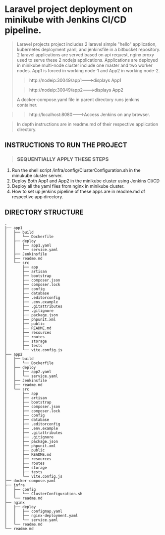 # Laravel project deployment on minikube with Jenkins CI/CD pipeline.
>Laravel projects project includes 2 laravel simple "hello" application, kubernetes deployment yaml, and jenkinsfile in a bitbucket  repository. 
>2 laravel applications are served based on api request, nginx proxy used to serve these 2 nodejs applications. 
>Applications are deployed in minikube multi-node cluster include one master and two worker nodes.
>App1 is forced in working node-1 and App2 in working node-2.
>
>>http://nodeip:30049/app1--->displays App1 
>
>>http://nodeip:30049/app2--->displays App2
>
>A docker-compose.yaml file in parent directory runs jenkins container.

>>http://localhost:8080--->Access Jenkins on any browser.

>In depth instructions are in readme.md of their respective application directory.

## INSTRUCTIONS TO RUN THE PROJECT 
>### SEQUENTIALLY APPLY THESE STEPS 
1. Run the  shell script /infra/config/ClusterConfiguration.sh in the minukube cluster server.
2. Deploy Both App1 and App2 in the minikube cluster using Jenkins CI/CD
3. Deploy all the yaml files from nginx  in minikube cluster.
4. How to set up jenkins pipeline   of these apps are in readme.md of respective app directory.


## DIRECTORY STRUCTURE
```
.
├── app1
│   ├── build
│   │   └── Dockerfile
│   ├── deploy
│   │   ├── app1.yaml
│   │   └── service.yaml
│   ├── Jenkinsfile
│   ├── readme.md
│   └── src
│       ├── app
│       ├── artisan
│       ├── bootstrap
│       ├── composer.json
│       ├── composer.lock
│       ├── config
│       ├── database
│       ├── .editorconfig
│       ├── .env.example
│       ├── .gitattributes
│       ├── .gitignore
│       ├── package.json
│       ├── phpunit.xml
│       ├── public
│       ├── README.md
│       ├── resources
│       ├── routes
│       ├── storage
│       ├── tests
│       └── vite.config.js
├── app2
│   ├── build
│   │   └── Dockerfile
│   ├── deploy
│   │   ├── app2.yaml
│   │   └── service.yaml
│   ├── Jenkinsfile
│   ├── readme.md
│   └── src
│       ├── app
│       ├── artisan
│       ├── bootstrap
│       ├── composer.json
│       ├── composer.lock
│       ├── config
│       ├── database
│       ├── .editorconfig
│       ├── .env.example
│       ├── .gitattributes
│       ├── .gitignore
│       ├── package.json
│       ├── phpunit.xml
│       ├── public
│       ├── README.md
│       ├── resources
│       ├── routes
│       ├── storage
│       ├── tests
│       └── vite.config.js
├── docker-compose.yaml
├── infra
│   ├── config
│   │   └── ClusterConfiguration.sh
│   └── readme.md
├── nginx
│   ├── deploy
│   │   ├── configmap.yaml
│   │   ├── nginx-deployment.yaml
│   │   └── service.yaml
│   └── readme.md
└── readme.md

```

